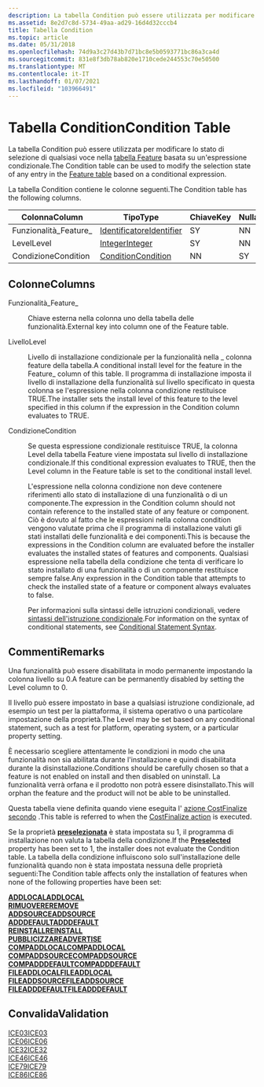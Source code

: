 ```yaml
---
description: La tabella Condition può essere utilizzata per modificare lo stato di selezione di qualsiasi voce nella tabella feature basata su un'espressione condizionale.
ms.assetid: 8e2d7c8d-5734-49aa-ad29-16d4d32cccb4
title: Tabella Condition
ms.topic: article
ms.date: 05/31/2018
ms.openlocfilehash: 74d9a3c27d43b7d71bc8e5b0593771bc86a3ca4d
ms.sourcegitcommit: 831e8f3db78ab820e1710cede244553c70e50500
ms.translationtype: MT
ms.contentlocale: it-IT
ms.lasthandoff: 01/07/2021
ms.locfileid: "103966491"
---
```

# <a name="condition-table"></a><span data-ttu-id="b7661-103">Tabella Condition</span><span class="sxs-lookup"><span data-stu-id="b7661-103">Condition Table</span></span>

<span data-ttu-id="b7661-104">La tabella Condition può essere utilizzata per modificare lo stato di selezione di qualsiasi voce nella [tabella Feature](feature-table.md) basata su un'espressione condizionale.</span><span class="sxs-lookup"><span data-stu-id="b7661-104">The Condition table can be used to modify the selection state of any entry in the [Feature table](feature-table.md) based on a conditional expression.</span></span>

<span data-ttu-id="b7661-105">La tabella Condition contiene le colonne seguenti.</span><span class="sxs-lookup"><span data-stu-id="b7661-105">The Condition table has the following columns.</span></span>



| <span data-ttu-id="b7661-106">Colonna</span><span class="sxs-lookup"><span data-stu-id="b7661-106">Column</span></span>    | <span data-ttu-id="b7661-107">Tipo</span><span class="sxs-lookup"><span data-stu-id="b7661-107">Type</span></span>                         | <span data-ttu-id="b7661-108">Chiave</span><span class="sxs-lookup"><span data-stu-id="b7661-108">Key</span></span> | <span data-ttu-id="b7661-109">Nullable</span><span class="sxs-lookup"><span data-stu-id="b7661-109">Nullable</span></span> |
|-----------|------------------------------|-----|----------|
| <span data-ttu-id="b7661-110">Funzionalità\_</span><span class="sxs-lookup"><span data-stu-id="b7661-110">Feature\_</span></span> | [<span data-ttu-id="b7661-111">Identificatore</span><span class="sxs-lookup"><span data-stu-id="b7661-111">Identifier</span></span>](identifier.md) | <span data-ttu-id="b7661-112">S</span><span class="sxs-lookup"><span data-stu-id="b7661-112">Y</span></span>   | <span data-ttu-id="b7661-113">N</span><span class="sxs-lookup"><span data-stu-id="b7661-113">N</span></span>        |
| <span data-ttu-id="b7661-114">Level</span><span class="sxs-lookup"><span data-stu-id="b7661-114">Level</span></span>     | [<span data-ttu-id="b7661-115">Integer</span><span class="sxs-lookup"><span data-stu-id="b7661-115">Integer</span></span>](integer.md)       | <span data-ttu-id="b7661-116">S</span><span class="sxs-lookup"><span data-stu-id="b7661-116">Y</span></span>   | <span data-ttu-id="b7661-117">N</span><span class="sxs-lookup"><span data-stu-id="b7661-117">N</span></span>        |
| <span data-ttu-id="b7661-118">Condizione</span><span class="sxs-lookup"><span data-stu-id="b7661-118">Condition</span></span> | [<span data-ttu-id="b7661-119">Condition</span><span class="sxs-lookup"><span data-stu-id="b7661-119">Condition</span></span>](condition.md)   | <span data-ttu-id="b7661-120">N</span><span class="sxs-lookup"><span data-stu-id="b7661-120">N</span></span>   | <span data-ttu-id="b7661-121">S</span><span class="sxs-lookup"><span data-stu-id="b7661-121">Y</span></span>        |



 

## <a name="columns"></a><span data-ttu-id="b7661-122">Colonne</span><span class="sxs-lookup"><span data-stu-id="b7661-122">Columns</span></span>

<dl> <dt>

<span data-ttu-id="b7661-123"><span id="Feature_"></span><span id="feature_"></span><span id="FEATURE_"></span>Funzionalità\_</span><span class="sxs-lookup"><span data-stu-id="b7661-123"><span id="Feature_"></span><span id="feature_"></span><span id="FEATURE_"></span>Feature\_</span></span>
</dt> <dd>

<span data-ttu-id="b7661-124">Chiave esterna nella colonna uno della tabella delle funzionalità.</span><span class="sxs-lookup"><span data-stu-id="b7661-124">External key into column one of the Feature table.</span></span>

</dd> <dt>

<span data-ttu-id="b7661-125"><span id="Level"></span><span id="level"></span><span id="LEVEL"></span>Livello</span><span class="sxs-lookup"><span data-stu-id="b7661-125"><span id="Level"></span><span id="level"></span><span id="LEVEL"></span>Level</span></span>
</dt> <dd>

<span data-ttu-id="b7661-126">Livello di installazione condizionale per la funzionalità nella \_ colonna feature della tabella.</span><span class="sxs-lookup"><span data-stu-id="b7661-126">A conditional install level for the feature in the Feature\_ column of this table.</span></span> <span data-ttu-id="b7661-127">Il programma di installazione imposta il livello di installazione della funzionalità sul livello specificato in questa colonna se l'espressione nella colonna condizione restituisce TRUE.</span><span class="sxs-lookup"><span data-stu-id="b7661-127">The installer sets the install level of this feature to the level specified in this column if the expression in the Condition column evaluates to TRUE.</span></span>

</dd> <dt>

<span data-ttu-id="b7661-128"><span id="Condition"></span><span id="condition"></span><span id="CONDITION"></span>Condizione</span><span class="sxs-lookup"><span data-stu-id="b7661-128"><span id="Condition"></span><span id="condition"></span><span id="CONDITION"></span>Condition</span></span>
</dt> <dd>

<span data-ttu-id="b7661-129">Se questa espressione condizionale restituisce TRUE, la colonna Level della tabella Feature viene impostata sul livello di installazione condizionale.</span><span class="sxs-lookup"><span data-stu-id="b7661-129">If this conditional expression evaluates to TRUE, then the Level column in the Feature table is set to the conditional install level.</span></span>

<span data-ttu-id="b7661-130">L'espressione nella colonna condizione non deve contenere riferimenti allo stato di installazione di una funzionalità o di un componente.</span><span class="sxs-lookup"><span data-stu-id="b7661-130">The expression in the Condition column should not contain reference to the installed state of any feature or component.</span></span> <span data-ttu-id="b7661-131">Ciò è dovuto al fatto che le espressioni nella colonna condition vengono valutate prima che il programma di installazione valuti gli stati installati delle funzionalità e dei componenti.</span><span class="sxs-lookup"><span data-stu-id="b7661-131">This is because the expressions in the Condition column are evaluated before the installer evaluates the installed states of features and components.</span></span> <span data-ttu-id="b7661-132">Qualsiasi espressione nella tabella della condizione che tenta di verificare lo stato installato di una funzionalità o di un componente restituisce sempre false.</span><span class="sxs-lookup"><span data-stu-id="b7661-132">Any expression in the Condition table that attempts to check the installed state of a feature or component always evaluates to false.</span></span>

<span data-ttu-id="b7661-133">Per informazioni sulla sintassi delle istruzioni condizionali, vedere [sintassi dell'istruzione condizionale](conditional-statement-syntax.md).</span><span class="sxs-lookup"><span data-stu-id="b7661-133">For information on the syntax of conditional statements, see [Conditional Statement Syntax](conditional-statement-syntax.md).</span></span>

</dd> </dl>

## <a name="remarks"></a><span data-ttu-id="b7661-134">Commenti</span><span class="sxs-lookup"><span data-stu-id="b7661-134">Remarks</span></span>

<span data-ttu-id="b7661-135">Una funzionalità può essere disabilitata in modo permanente impostando la colonna livello su 0.</span><span class="sxs-lookup"><span data-stu-id="b7661-135">A feature can be permanently disabled by setting the Level column to 0.</span></span>

<span data-ttu-id="b7661-136">Il livello può essere impostato in base a qualsiasi istruzione condizionale, ad esempio un test per la piattaforma, il sistema operativo o una particolare impostazione della proprietà.</span><span class="sxs-lookup"><span data-stu-id="b7661-136">The Level may be set based on any conditional statement, such as a test for platform, operating system, or a particular property setting.</span></span>

<span data-ttu-id="b7661-137">È necessario scegliere attentamente le condizioni in modo che una funzionalità non sia abilitata durante l'installazione e quindi disabilitata durante la disinstallazione.</span><span class="sxs-lookup"><span data-stu-id="b7661-137">Conditions should be carefully chosen so that a feature is not enabled on install and then disabled on uninstall.</span></span> <span data-ttu-id="b7661-138">La funzionalità verrà orfana e il prodotto non potrà essere disinstallato.</span><span class="sxs-lookup"><span data-stu-id="b7661-138">This will orphan the feature and the product will not be able to be uninstalled.</span></span>

<span data-ttu-id="b7661-139">Questa tabella viene definita quando viene eseguita l' [azione CostFinalize secondo](costfinalize-action.md) .</span><span class="sxs-lookup"><span data-stu-id="b7661-139">This table is referred to when the [CostFinalize action](costfinalize-action.md) is executed.</span></span>

<span data-ttu-id="b7661-140">Se la proprietà [**preselezionata**](preselected.md) è stata impostata su 1, il programma di installazione non valuta la tabella della condizione.</span><span class="sxs-lookup"><span data-stu-id="b7661-140">If the [**Preselected**](preselected.md) property has been set to 1, the installer does not evaluate the Condition table.</span></span> <span data-ttu-id="b7661-141">La tabella della condizione influiscono solo sull'installazione delle funzionalità quando non è stata impostata nessuna delle proprietà seguenti:</span><span class="sxs-lookup"><span data-stu-id="b7661-141">The Condition table affects only the installation of features when none of the following properties have been set:</span></span>

<dl>

[<span data-ttu-id="b7661-142">**ADDLOCAL**</span><span class="sxs-lookup"><span data-stu-id="b7661-142">**ADDLOCAL**</span></span>](addlocal.md)  
[<span data-ttu-id="b7661-143">**RIMUOVERE**</span><span class="sxs-lookup"><span data-stu-id="b7661-143">**REMOVE**</span></span>](remove.md)  
[<span data-ttu-id="b7661-144">**ADDSOURCE**</span><span class="sxs-lookup"><span data-stu-id="b7661-144">**ADDSOURCE**</span></span>](addsource.md)  
[<span data-ttu-id="b7661-145">**ADDDEFAULT**</span><span class="sxs-lookup"><span data-stu-id="b7661-145">**ADDDEFAULT**</span></span>](adddefault.md)  
[<span data-ttu-id="b7661-146">**REINSTALL**</span><span class="sxs-lookup"><span data-stu-id="b7661-146">**REINSTALL**</span></span>](reinstall.md)  
[<span data-ttu-id="b7661-147">**PUBBLICIZZARE**</span><span class="sxs-lookup"><span data-stu-id="b7661-147">**ADVERTISE**</span></span>](advertise.md)  
[<span data-ttu-id="b7661-148">**COMPADDLOCAL**</span><span class="sxs-lookup"><span data-stu-id="b7661-148">**COMPADDLOCAL**</span></span>](compaddlocal.md)  
[<span data-ttu-id="b7661-149">**COMPADDSOURCE**</span><span class="sxs-lookup"><span data-stu-id="b7661-149">**COMPADDSOURCE**</span></span>](compaddsource.md)  
[<span data-ttu-id="b7661-150">**COMPADDDEFAULT**</span><span class="sxs-lookup"><span data-stu-id="b7661-150">**COMPADDDEFAULT**</span></span>](compadddefault.md)  
[<span data-ttu-id="b7661-151">**FILEADDLOCAL**</span><span class="sxs-lookup"><span data-stu-id="b7661-151">**FILEADDLOCAL**</span></span>](fileaddlocal.md)  
[<span data-ttu-id="b7661-152">**FILEADDSOURCE**</span><span class="sxs-lookup"><span data-stu-id="b7661-152">**FILEADDSOURCE**</span></span>](fileaddsource.md)  
[<span data-ttu-id="b7661-153">**FILEADDDEFAULT**</span><span class="sxs-lookup"><span data-stu-id="b7661-153">**FILEADDDEFAULT**</span></span>](fileadddefault.md)  
</dl>

## <a name="validation"></a><span data-ttu-id="b7661-154">Convalida</span><span class="sxs-lookup"><span data-stu-id="b7661-154">Validation</span></span>

<dl>

[<span data-ttu-id="b7661-155">ICE03</span><span class="sxs-lookup"><span data-stu-id="b7661-155">ICE03</span></span>](ice03.md)  
[<span data-ttu-id="b7661-156">ICE06</span><span class="sxs-lookup"><span data-stu-id="b7661-156">ICE06</span></span>](ice06.md)  
[<span data-ttu-id="b7661-157">ICE32</span><span class="sxs-lookup"><span data-stu-id="b7661-157">ICE32</span></span>](ice32.md)  
[<span data-ttu-id="b7661-158">ICE46</span><span class="sxs-lookup"><span data-stu-id="b7661-158">ICE46</span></span>](ice46.md)  
[<span data-ttu-id="b7661-159">ICE79</span><span class="sxs-lookup"><span data-stu-id="b7661-159">ICE79</span></span>](ice79.md)  
[<span data-ttu-id="b7661-160">ICE86</span><span class="sxs-lookup"><span data-stu-id="b7661-160">ICE86</span></span>](ice86.md)  
</dl>

 

 



